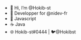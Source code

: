 - 👋 Hi, I’m @Hokib-st
- 👀 Developper for @nidev-fr
- 🌱 Javascript
- ☕ Java
- 🌐 Hokib-st#0444 | 🐦@Hokibst
